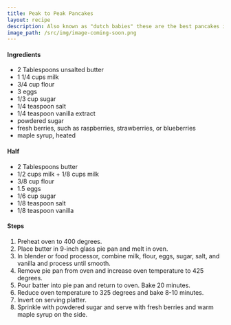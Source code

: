 ```yaml
---
title: Peak to Peak Pancakes
layout: recipe
description: Also known as "dutch babies" these are the best pancakes in the world.
image_path: /src/img/image-coming-soon.png
---
```


#### Ingredients
- 2 Tablespoons unsalted butter
- 1 1/4 cups milk
- 3/4 cup flour
- 3 eggs
- 1/3 cup sugar
- 1/4 teaspoon salt
- 1/4 teaspoon vanilla extract
- powdered sugar
- fresh berries, such as raspberries, strawberries, or blueberries 
- maple syrup, heated

#### Half 
- 2 Tablespoons butter
- 1/2 cups milk + 1/8 cups milk
- 3/8 cup flour
- 1.5 eggs
- 1/6 cup sugar
- 1/8 teaspoon salt
- 1/8 teaspoon vanilla


#### Steps
1. Preheat oven to 400 degrees.  
2. Place butter in 9-inch glass pie pan and melt in oven.  
3. In blender or food processor, combine milk, flour, eggs, sugar, salt, and vanilla and process until smooth.  
4. Remove pie pan from oven and increase oven temperature to 425 degrees.  
5. Pour batter into pie pan and return to oven.  Bake 20 minutes.  
6. Reduce oven temperature to 325 degrees and bake 8-10 minutes.  
7. Invert on serving platter.  
8. Sprinkle with powdered sugar and serve with fresh berries and warm maple syrup on the side. 
